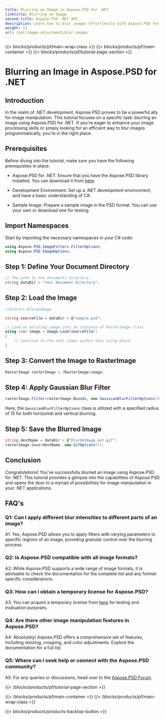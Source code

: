 ```yaml
---
title: Blurring an Image in Aspose.PSD for .NET
linktitle: Blurring an Image
second_title: Aspose.PSD .NET API
description: Learn how to blur images effortlessly with Aspose.PSD for .NET. A step-by-step guide for seamless image manipulation in your C# projects.
weight: 13
url: /net/image-adjustment/blur-image/
---
```


{{< blocks/products/pf/main-wrap-class >}}
{{< blocks/products/pf/main-container >}}
{{< blocks/products/pf/tutorial-page-section >}}

# Blurring an Image in Aspose.PSD for .NET

## Introduction

In the realm of .NET development, Aspose.PSD proves to be a powerful ally for image manipulation. This tutorial focuses on a specific task: blurring an image using Aspose.PSD for .NET. If you're eager to enhance your image processing skills or simply looking for an efficient way to blur images programmatically, you're in the right place.

## Prerequisites

Before diving into the tutorial, make sure you have the following prerequisites in place:

- Aspose.PSD for .NET: Ensure that you have the Aspose.PSD library installed. You can download it from [here](https://releases.aspose.com/psd/net/).

- Development Environment: Set up a .NET development environment, and have a basic understanding of C#.

- Sample Image: Prepare a sample image in the PSD format. You can use your own or download one for testing.

## Import Namespaces

Start by importing the necessary namespaces in your C# code:

```csharp
using Aspose.PSD.ImageFilters.FilterOptions;
using Aspose.PSD.ImageOptions;
```

## Step 1: Define Your Document Directory

```csharp
// The path to the documents directory.
string dataDir = "Your Document Directory";
```

## Step 2: Load the Image

```csharp
//ExStart:BluranImage

string sourceFile = dataDir + @"sample.psd";

// Load an existing image into an instance of RasterImage class
using (var image = Image.Load(sourceFile))
{
    // Continue to the next steps within this using block
}
```

## Step 3: Convert the Image to RasterImage

```csharp
RasterImage rasterImage = (RasterImage)image;
```

## Step 4: Apply Gaussian Blur Filter

```csharp
rasterImage.Filter(rasterImage.Bounds, new GaussianBlurFilterOptions(15, 15));
```

Here, the `GaussianBlurFilterOptions` class is utilized with a specified radius of 15 for both horizontal and vertical blurring.

## Step 5: Save the Blurred Image

```csharp
string destName = dataDir + @"BlurAnImage_out.gif";
rasterImage.Save(destName, new GifOptions());
```

## Conclusion

Congratulations! You've successfully blurred an image using Aspose.PSD for .NET. This tutorial provides a glimpse into the capabilities of Aspose.PSD and opens the door to a myriad of possibilities for image manipulation in your .NET applications.

## FAQ's

### Q1: Can I apply different blur intensities to different parts of an image?

A1: Yes, Aspose.PSD allows you to apply filters with varying parameters to specific regions of an image, providing granular control over the blurring process.

### Q2: Is Aspose.PSD compatible with all image formats?

A2: While Aspose.PSD supports a wide range of image formats, it is advisable to check the documentation for the complete list and any format-specific considerations.

### Q3: How can I obtain a temporary license for Aspose.PSD?

A3: You can acquire a temporary license from [here](https://purchase.aspose.com/temporary-license/) for testing and evaluation purposes.

### Q4: Are there other image manipulation features in Aspose.PSD?

A4: Absolutely! Aspose.PSD offers a comprehensive set of features, including resizing, cropping, and color adjustments. Explore the documentation for a full list.

### Q5: Where can I seek help or connect with the Aspose.PSD community?

A5: For any queries or discussions, head over to the [Aspose.PSD Forum](https://forum.aspose.com/c/psd/34).

{{< /blocks/products/pf/tutorial-page-section >}}

{{< /blocks/products/pf/main-container >}}
{{< /blocks/products/pf/main-wrap-class >}}

{{< blocks/products/products-backtop-button >}}
